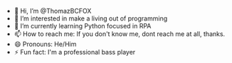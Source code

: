 - 👋 Hi, I’m @ThomazBCFOX
- 👀 I’m interested in make a living out of programming
- 🌱 I’m currently learning Python focused in RPA
- 📫 How to reach me: If you don't know me, dont reach me at all, thanks.
- 😄 Pronouns: He/Him
- ⚡ Fun fact: I'm a professional bass player

<!---
ThomazBCFOX/ThomazBCFOX is a ✨ special ✨ repository because its `README.md` (this file) appears on your GitHub profile.
You can click the Preview link to take a look at your changes.
--->
